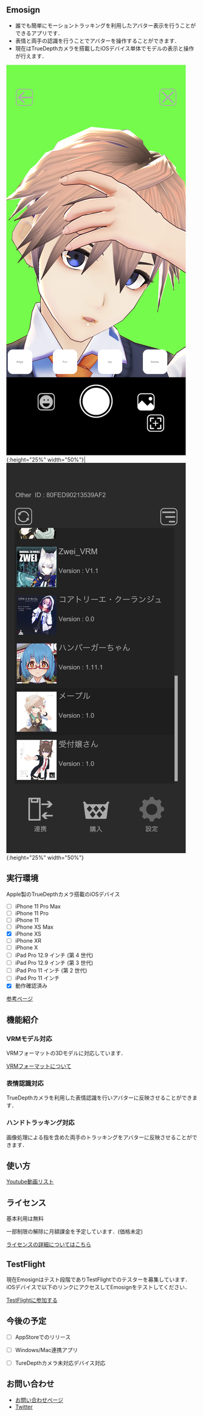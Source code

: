 ## Emosign
- 誰でも簡単にモーショントラッキングを利用したアバター表示を行うことができるアプリです．
- 表情と両手の認識を行うことでアバターを操作することができます．
- 現在はTrueDepthカメラを搭載したiOSデバイス単体でモデルの表示と操作が行えます．

![img](Image/IMG_0352.PNG){:height="25%" width="50%"}|![img](Image/IMG_0351.PNG){:height="25%" width="50%"}


## 実行環境
Apple製のTrueDepthカメラ搭載のiOSデバイス
- [ ] iPhone 11 Pro Max
- [ ] iPhone 11 Pro
- [ ] iPhone 11
- [ ] iPhone XS Max
- [x] iPhone XS
- [ ] iPhone XR
- [ ] iPhone X
- [ ] iPad Pro 12.9 インチ (第 4 世代)
- [ ] iPad Pro 12.9 インチ (第 3 世代)
- [ ] iPad Pro 11 インチ (第 2 世代)
- [ ] iPad Pro 11 インチ
- [x] 動作確認済み

[参考ページ](https://support.apple.com/ja-jp/HT209183)

## 機能紹介
### VRMモデル対応
VRMフォーマットの3Dモデルに対応しています．

[VRMフォーマットについて](https://vrm.dev/)

### 表情認識対応
TrueDepthカメラを利用した表情認識を行いアバターに反映させることができます．

### ハンドトラッキング対応
画像処理による指を含めた両手のトラッキングをアバターに反映させることができます．

## 使い方
[Youtube動画リスト]()


## ライセンス
基本利用は無料

一部制限の解除に月額課金を予定しています．(価格未定)

[ライセンスの詳細についてはこちら](https://akihiro0105.github.io/EmosignLicensePage/)

## TestFlight
現在Emosignはテスト段階でありTestFlightでのテスターを募集しています．
iOSデバイスで以下のリンクにアクセスしてEmosignをテストしてください．

[TestFlightに参加する]()


## 今後の予定
- [ ] AppStoreでのリリース
- [ ] Windows/Mac連携アプリ
- [ ] TureDepthカメラ未対応デバイス対応


## お問い合わせ
- [お問い合わせページ](https://docs.google.com/forms/d/e/1FAIpQLSeM6epPLYCkLF4ngk_GQKEzkqP9Fn1FzsuyhnKS3RJylz_Klg/viewform)
- [Twitter](https://twitter.com/akihiro01051)
